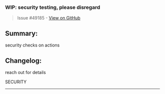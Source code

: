 ### WIP: security testing, please disregard

> Issue #49185 - [View on GitHub](https://github.com/facebook/react-native/pull/49185)

## Summary:

security checks on actions

## Changelog:

reach out for details

SECURITY


---

